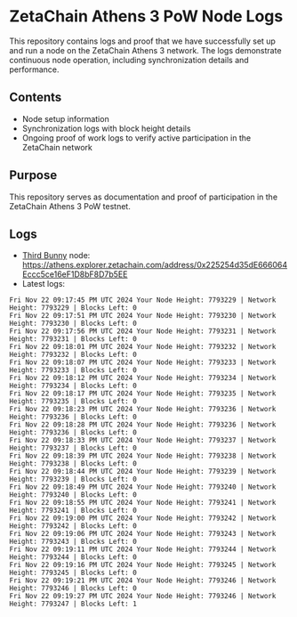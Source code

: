 # ZetaChain Athens 3 PoW Node Logs
This repository contains logs and proof that we have successfully set up and run a node on the ZetaChain Athens 3 network. The logs demonstrate continuous node operation, including synchronization details and performance.

## Contents
- Node setup information
- Synchronization logs with block height details
- Ongoing proof of work logs to verify active participation in the ZetaChain network

## Purpose
This repository serves as documentation and proof of participation in the ZetaChain Athens 3 PoW testnet.

## Logs

- [Third Bunny](https://thirdbunny.xyz/) node: https://athens.explorer.zetachain.com/address/0x225254d35dE666064Eccc5ce16eF1D8bF8D7b5EE
- Latest logs:
```
Fri Nov 22 09:17:45 PM UTC 2024 Your Node Height: 7793229 | Network Height: 7793229 | Blocks Left: 0
Fri Nov 22 09:17:51 PM UTC 2024 Your Node Height: 7793230 | Network Height: 7793230 | Blocks Left: 0
Fri Nov 22 09:17:56 PM UTC 2024 Your Node Height: 7793231 | Network Height: 7793231 | Blocks Left: 0
Fri Nov 22 09:18:01 PM UTC 2024 Your Node Height: 7793232 | Network Height: 7793232 | Blocks Left: 0
Fri Nov 22 09:18:07 PM UTC 2024 Your Node Height: 7793233 | Network Height: 7793233 | Blocks Left: 0
Fri Nov 22 09:18:12 PM UTC 2024 Your Node Height: 7793234 | Network Height: 7793234 | Blocks Left: 0
Fri Nov 22 09:18:17 PM UTC 2024 Your Node Height: 7793235 | Network Height: 7793235 | Blocks Left: 0
Fri Nov 22 09:18:23 PM UTC 2024 Your Node Height: 7793236 | Network Height: 7793236 | Blocks Left: 0
Fri Nov 22 09:18:28 PM UTC 2024 Your Node Height: 7793236 | Network Height: 7793236 | Blocks Left: 0
Fri Nov 22 09:18:33 PM UTC 2024 Your Node Height: 7793237 | Network Height: 7793237 | Blocks Left: 0
Fri Nov 22 09:18:39 PM UTC 2024 Your Node Height: 7793238 | Network Height: 7793238 | Blocks Left: 0
Fri Nov 22 09:18:44 PM UTC 2024 Your Node Height: 7793239 | Network Height: 7793239 | Blocks Left: 0
Fri Nov 22 09:18:49 PM UTC 2024 Your Node Height: 7793240 | Network Height: 7793240 | Blocks Left: 0
Fri Nov 22 09:18:55 PM UTC 2024 Your Node Height: 7793241 | Network Height: 7793241 | Blocks Left: 0
Fri Nov 22 09:19:00 PM UTC 2024 Your Node Height: 7793242 | Network Height: 7793242 | Blocks Left: 0
Fri Nov 22 09:19:06 PM UTC 2024 Your Node Height: 7793243 | Network Height: 7793243 | Blocks Left: 0
Fri Nov 22 09:19:11 PM UTC 2024 Your Node Height: 7793244 | Network Height: 7793244 | Blocks Left: 0
Fri Nov 22 09:19:16 PM UTC 2024 Your Node Height: 7793245 | Network Height: 7793245 | Blocks Left: 0
Fri Nov 22 09:19:21 PM UTC 2024 Your Node Height: 7793246 | Network Height: 7793246 | Blocks Left: 0
Fri Nov 22 09:19:27 PM UTC 2024 Your Node Height: 7793246 | Network Height: 7793247 | Blocks Left: 1
```

